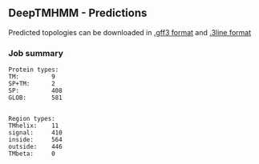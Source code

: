 ## DeepTMHMM - Predictions
Predicted topologies can be downloaded in [.gff3 format](TMRs.gff3) and [.3line format](predicted_topologies.3line)
### Job summary
```
Protein types:
TM:			9
SP+TM:		2
SP:			408
GLOB:		581


Region types:
TMhelix:	11
signal:		410
inside:		564
outside:	446
TMbeta:		0
```
